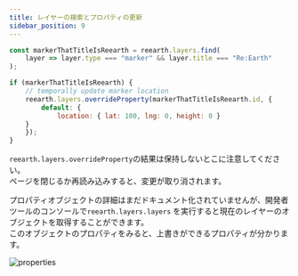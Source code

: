 ```yaml
---
title: レイヤーの検索とプロパティの更新
sidebar_position: 9
---
```


```js
const markerThatTitleIsReearth = reearth.layers.find(
	layer => layer.type === "marker" && layer.title === "Re:Earth"
);

if (markerThatTitleIsReearth) {
	// temporally update marker location
	reearth.layers.overrideProperty(markerThatTitleIsReearth.id, {
		default: {
			location: { lat: 100, lng: 0, height: 0 }
    }
	});
}
```

`reearth.layers.overrideProperty`の結果は保持しないとこに注意してください。  
ページを閉じるか再読み込みすると、変更が取り消されます。

プロパティオブジェクトの詳細はまだドキュメント化されていませんが、開発者ツールのコンソールで`reearth.layers.layers` を実行すると現在のレイヤーのオブジェクトを取得することができます。  
このオブジェクトのプロパティをみると、上書きができるプロパティが分かります。

![properties](./img/properties.png)

